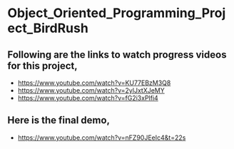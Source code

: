 # Object_Oriented_Programming_Project_BirdRush

## Following are the links to watch progress videos for this project,
- https://www.youtube.com/watch?v=KU77EBzM3Q8
- https://www.youtube.com/watch?v=2ylJxtXJeMY
- https://www.youtube.com/watch?v=fG2i3xPlfi4

## Here is the final demo, 
- https://www.youtube.com/watch?v=nFZ90JEeIc4&t=22s
